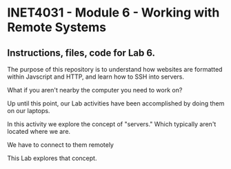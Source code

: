 # INET4031 - Module 6 - Working with Remote Systems

## Instructions, files, code for Lab 6.

The purpose of this repository is to understand how websites are formatted within Javscript and HTTP, and learn how to SSH into servers. 

What if you aren't nearby the computer you need to work on?

Up until this point, our Lab activities have been accomplished by doing them on our laptops.

In this activity we explore the concept of "servers."  Which typically aren't located where we are.

We have to connect to them remotely

This Lab explores that concept.



